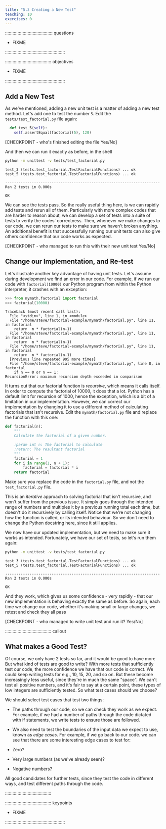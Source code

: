 ```yaml
---
title: "5.3 Creating a New Test"
teaching: 10
exercises: 0
---
```


:::::::::::::::::::::::::::::::::::::: questions 

- FIXME

::::::::::::::::::::::::::::::::::::::::::::::::

::::::::::::::::::::::::::::::::::::: objectives

- FIXME

::::::::::::::::::::::::::::::::::::::::::::::::

## Add a New Test

As we've mentioned,
adding a new unit test is a matter of adding a new test method.
Let's add one to test the number `5`.
Edit the `tests/test_factorial.py` file again:

```python
  def test_5(self):
    self.assertEqual(factorial(5), 120)
```

[CHECKPOINT - who's finished editing the file Yes/No]

And then we can run it exactly as before, in the shell

```bash
python -m unittest -v tests/test_factorial.py 
```

```output
test_3 (tests.test_factorial.TestFactorialFunctions) ... ok
test_5 (tests.test_factorial.TestFactorialFunctions) ... ok

----------------------------------------------------------------------
Ran 2 tests in 0.000s

OK
```

We can see the tests pass.
So the really useful thing here,
is we can rapidly add tests and rerun all of them.
Particularly with more complex codes that are harder to reason about,
we can develop a set of tests into a suite of tests to verify the codes' correctness.
Then, whenever we make changes to our code,
we can rerun our tests to make sure we haven't broken anything.
An additional benefit is that successfully running our unit tests can also give others confidence that our code works as expected.

[CHECKPOINT - who managed to run this with their new unit test Yes/No]

## Change our Implementation, and Re-test

Let's illustrate another key advantage of having unit tests.
Let's assume during development we find an error in our code.
For example, if we run our code with `factorial(10000)` our Python program from within the Python interpreter, it crashes with an exception:

```python
>>> from mymath.factorial import factorial
>>> factorial(10000)
```

```output
Traceback (most recent call last):
  File "<stdin>", line 1, in <module>
  File "/home/steve/factorial-example/mymath/factorial.py", line 11, in factorial
    return  n * factorial(n-1)
  File "/home/steve/factorial-example/mymath/factorial.py", line 11, in factorial
    return  n * factorial(n-1)
  File "/home/steve/factorial-example/mymath/factorial.py", line 11, in factorial
    return  n * factorial(n-1)
  [Previous line repeated 995 more times]
  File "/home/steve/factorial-example/mymath/factorial.py", line 8, in factorial
    if n == 0 or n == 1:
RecursionError: maximum recursion depth exceeded in comparison
```

It turns out that our factorial function is *recursive*,
which means it calls itself.
In order to compute the factorial of 10000, it does that a lot.
Python has a default limit for recursion of 1000,
hence the exception,
which is a bit of a limitation in our implementation.
However, we can correct our implementation by changing it to use a different method of calculating factorials that isn't recursive.
Edit the `mymath/factorial.py` file and replace the function with this one:

```python
def factorial(n):
    """
    Calculate the factorial of a given number.

    :param int n: The factorial to calculate
    :return: The resultant factorial
    """
    factorial = 1
    for i in range(1, n + 1):
        factorial = factorial * i
    return factorial
```

Make sure you replace the code in the `factorial.py` file,
and not the `test_factorial.py` file.

This is an *iterative* approach to solving factorial that isn't recursive,
and won't suffer from the previous issue.
It simply goes through the intended range of numbers and multiples it by a previous running total each time,
but doesn't do it recursively by calling itself.
Notice that we're not changing how the function is called,
or its intended behaviour.
So we don't need to change the Python docstring here,
since it still applies.

We now have our updated implementation, but we need to make sure it works as intended.
Fortunately, we have our set of tests, so let's run them again:

```bash
python -m unittest -v tests/test_factorial.py
```

```output
test_3 (tests.test_factorial.TestFactorialFunctions) ... ok
test_5 (tests.test_factorial.TestFactorialFunctions) ... ok

----------------------------------------------------------------------
Ran 2 tests in 0.000s

OK
```

And they work, which gives us some confidence - very rapidly - that our new implementation is behaving exactly the same as before.
So again, each time we change our code,
whether it's making small or large changes,
we retest and check they all pass

[CHECKPOINT - who managed to write unit test and run it? Yes/No]

::::::::::::::::::::::::::::::::::::: callout

## What makes a Good Test?

Of course, we only have 2 tests so far, and it would be good to have more
But what kind of tests are good to write?
With more tests that sufficiently test our code,
the more confidence we have that our code is correct.
We could keep writing tests for e.g., 10, 15, 20, and so on.
But these become increasingly less useful,
since they're in much the same "space".
We can't test all positive numbers,
and it's fair to say at a certain point,
these types of low integers are sufficiently tested.
So what test cases should we choose?

We should select test cases that test two things:

- The paths through our code, so we can check they work as we expect.
For example, if we had a number of paths through the code dictated with if statements,
we write tests to ensure those are followed.
- We also need to test the boundaries of the input data we expect to use, known as *edge cases*.
For example, if we go back to our code.
we can see that there are some interesting edge cases to test for:

- Zero?
- Very large numbers (as we've already seen)?
- Negative numbers?

All good candidates for further tests,
since they test the code in different ways,
and test different paths through the code.

:::::::::::::::::::::::::::::::::::::

::::::::::::::::::::::::::::::::::::: keypoints 

- FIXME

::::::::::::::::::::::::::::::::::::::::::::::::
